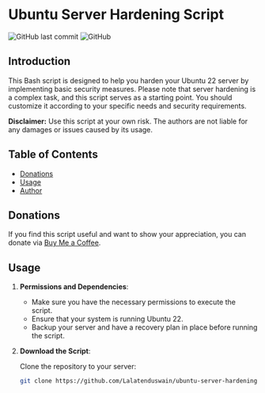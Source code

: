 # Ubuntu Server Hardening Script

![GitHub last commit](https://img.shields.io/github/last-commit/Lalatenduswain/ubuntu-server-hardening-script)
![GitHub](https://img.shields.io/github/license/Lalatenduswain/ubuntu-server-hardening-script)

## Introduction

This Bash script is designed to help you harden your Ubuntu 22 server by implementing basic security measures. Please note that server hardening is a complex task, and this script serves as a starting point. You should customize it according to your specific needs and security requirements.

**Disclaimer:** Use this script at your own risk. The authors are not liable for any damages or issues caused by its usage.

## Table of Contents

- [Donations](#donations)
- [Usage](#usage)
- [Author](#author)

## Donations

If you find this script useful and want to show your appreciation, you can donate via [Buy Me a Coffee](https://www.buymeacoffee.com/lalatendu.swain).

## Usage

1. **Permissions and Dependencies**:

   - Make sure you have the necessary permissions to execute the script.
   - Ensure that your system is running Ubuntu 22.
   - Backup your server and have a recovery plan in place before running the script.

2. **Download the Script**:

   Clone the repository to your server:

   ```bash
   git clone https://github.com/Lalatenduswain/ubuntu-server-hardening-script.git
